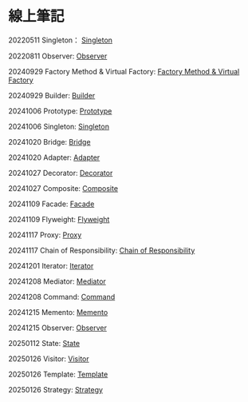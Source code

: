 # 線上筆記

20220511 Singleton： [Singleton](https://hackmd.io/qYBURa0zQDO39eVSBfkKaw?view)

20220811 Observer:  [Observer](https://hackmd.io/WF3fmPmDSYKuV5ka230HFw?fbclid=IwAR00k8ElzKmIM8eSrKyCtps2m_Ak524tNQon7DxaEosDmnMc7CwXF93_yj4)

20240929 Factory Method & Virtual Factory: [Factory Method & Virtual Factory](https://hackmd.io/@SeanSunGGininder/r1-JiU8A0)

20240929 Builder: [Builder](https://hackmd.io/@WeiBanana/BJsU7Sb0R?fbclid=IwY2xjawFl93FleHRuA2FlbQIxMAABHRYrJuLg87ZGFUbgi4Kf4AJTsiyl7UoXwNwM8eRqSvF7_Sn6qPip1adZlg_aem_b1hvSkLKGGtjhn0kHtLFxA)

20241006 Prototype: [Prototype](https://hackmd.io/@LinTsungHsun/rJA6Vn0RA?fbclid=IwY2xjawFvNMZleHRuA2FlbQIxMAABHb_DVRQOBoxQo1_LMC0yXdcXORjm6hyaQwd8ihtVqcFoMP_wTjI8ILpNyg_aem_yqOBbRWFlN8e23oOijEWhg)

20241006 Singleton: [Singleton](https://hackmd.io/MJGK9ElxTNKroey2oaOzxA?both)

20241020 Bridge: [Bridge](https://hackmd.io/@SeanSunGGininder/BJCIVA1xkx?fbclid=IwY2xjawGBjNhleHRuA2FlbQIxMAABHaO_x5p7a3gzRY57_btrJYw3LSnixIPPVjAkKKs8biUx34SJkUV9qO6g3g_aem_eCFWB3nSmv005Ke6roiWaA)

20241020 Adapter: [Adapter](https://hackmd.io/@WJH0g87cQq-Gn3b_VB0joA/Bkfo7jZekg?fbclid=IwY2xjawGBjNpleHRuA2FlbQIxMAABHZ5dYMiSa5xXaazCnjfaovXvVpQ2qao_CccBtmoN33vs9RG0Iqo4_63l3w_aem_f5dydKVnWgVR9o8AGs4WZg)

20241027 Decorator: [Decorator](https://hackmd.io/@GRqzLUyXR6Sv7e_fcP_Msw/Syf3U8seJe?fbclid=IwY2xjawGK1EVleHRuA2FlbQIxMAABHdfEabhglpyeL-AwZEJaN7Kp7zR7_nRwlBo-vTuVo1W5m4WPM_dmLRry9g_aem_YtKSjog4s_VskXzrUYssEg#AOPAspect-oriented-programming)

20241027 Composite: [Composite](https://hackmd.io/@WeiBanana/ByFEUeBx1g?fbclid=IwY2xjawGK2dVleHRuA2FlbQIxMAABHT1TSEKAKkrZpeSBecoSXLgbmgoCbrZL_qoWWTIJVfAj3RgyL47uuqVUvw_aem_Ny8ZxtaFmQaJuLQ0Dd5ysw)

20241109 Facade: [Facade](https://hackmd.io/UyBTQJHaQx-xksJzkd4lEw?view)

20241109 Flyweight: [Flyweight](https://hackmd.io/yalSe-StRRmTSvGn4tqLew?view)

20241117 Proxy: [Proxy](https://hackmd.io/@WJH0g87cQq-Gn3b_VB0joA/S1GfvRLGke?fbclid=IwZXh0bgNhZW0CMTAAAR27-EOY1F_yoPBvPLHsLIPTb-8g0jMC2W7EauTQ-ELGaKRuRG6eQFoAicE_aem_wAxUBXHDYzfoCCivOv53AA)

20241117 Chain of Responsibility: [Chain of Responsibility](https://hackmd.io/@SeanSunGGininder/rJ8rMOUz1g?fbclid=IwZXh0bgNhZW0CMTAAAR3UqEqwjZE6yKcWZOxMe862zb0bANZS6vmASP5TCzZn8Y1jE4EbjqqNDNw_aem_7Qn09EzCgetCcC0jGAOYzA)

20241201 Iterator: [Iterator](https://hackmd.io/@YuLin1226/H15DBruXJl)

20241208 Mediator: [Mediator](https://hackmd.io/@GRqzLUyXR6Sv7e_fcP_Msw/S1b7Mtnm1e?fbclid=IwY2xjawHCI8RleHRuA2FlbQIxMAABHVnPbpmK9UFdhETc-PJV5q5VGImvswKA7qFXKt7gbvITht6vU6pfZEYa6A_aem_hKKoID4pAvVpONHY2ikiEQ)

20241208 Command: [Command](https://hackmd.io/@WeiBanana/HkXgfMwz1l)

20241215 Memento: [Memento](https://hackmd.io/@LinTsungHsun/SJ3v5bOEkx?fbclid=IwY2xjawHLc59leHRuA2FlbQIxMAABHXun2zOStoza72NAJX2UKgRkQBlVqb6XxoQPm8i0FvwpAqlpnrWpCTAxPA_aem_HrwJeuVTUX8ZXUX_LgDKMw)

20241215 Observer: [Observer](https://hackmd.io/@SeanSunGGininder/rk1fbbjEkl?fbclid=IwY2xjawHLc7dleHRuA2FlbQIxMAABHc92CjMHdvMVb11OJtRT6EKWnjHIOAlROCwFWQCv7leoFddqpkMYZloBGw_aem_A_uKYPOk2WmguTohHTR_JA)

20250112 State: [State](https://hackmd.io/OXWmq2PpSlKM3Dqz4-YjAA)

20250126 Visitor: [Visitor](https://hackmd.io/@LinTsungHsun/SkHqFtfuyl?fbclid=IwY2xjawIw8m1leHRuA2FlbQIxMAABHZmBwkcBYLrIsyvgtAio9SwDw4zPpu7lApVLifvmcg_hcoLixkhxg46FSA_aem_n3aHHOmKnep8s-T1xAeJTQ)

20250126 Template: [Template](https://hackmd.io/@WeiBanana/BJDnpTTvJl?fbclid=IwY2xjawIw8mpleHRuA2FlbQIxMAABHboM39W3KzL4wFsq1JXfWJp3SPy8lJQrowNvaI9nOBUhTXYtyD3HnDCVHQ_aem_TKyEjS2XUGcT_0s51onofA)

20250126 Strategy: [Strategy](https://hackmd.io/@WJH0g87cQq-Gn3b_VB0joA/BJvQN7XOyg?fbclid=IwY2xjawIw8mhleHRuA2FlbQIxMAABHWzcVex3JMxmxusybfe_zZLAMdLYMNORf2tLgBWPUMB2yJIgnb94XDELXA_aem_dYheXGfo4G5yLg9HMyXljw)
